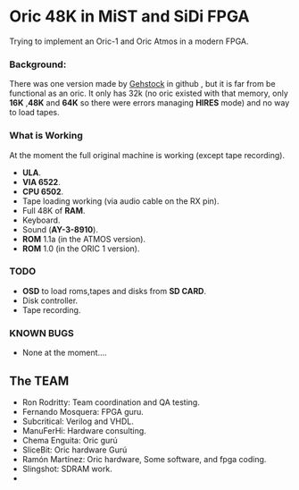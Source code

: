 # Oric 48K in MiST and SiDi FPGA

Trying to implement an Oric-1 and Oric Atmos in a modern FPGA.

### Background:

There was one version made by [Gehstock](https://github.com/Gehstock/Mist_FPGA/tree/master/Computer_MiST/OricInFPGA_MiST) in github , but it is far from be functional as an oric. It only has 32k (no oric existed with that memory, only **16K** ,**48K** and **64K** so there were errors managing **HIRES** mode)  and no way to load tapes.

### What is Working

At the moment the full original machine is working (except tape recording).
* **ULA**.
* **VIA 6522**.
* **CPU 6502**.
* Tape loading working (via audio cable on the RX pin).
* Full 48K of **RAM**.
* Keyboard.
* Sound (**AY-3-8910**).
* **ROM** 1.1a (in the ATMOS version).
* **ROM** 1.0 (in the ORIC 1 version).

### TODO

 * **OSD** to load roms,tapes and disks from **SD CARD**.
 * Disk controller.
 * Tape recording.

### KNOWN BUGS

   * None at the moment....

## The TEAM

   * Ron Rodritty:  Team coordination and QA testing.
   * Fernando Mosquera: FPGA guru.
   * Subcritical: Verilog and VHDL.
   * ManuFerHi: Hardware consulting.
   * Chema Enguita: Oric gurú
   * SliceBit: Oric hardware Gurú
   * Ramón Martínez:  Oric hardware, Some software, and fpga coding.
   * Slingshot: SDRAM work.
   * 
